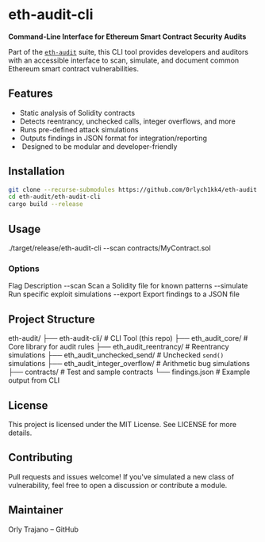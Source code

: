# eth-audit-cli

 **Command-Line Interface for Ethereum Smart Contract Security Audits**

Part of the [`eth-audit`](https://github.com/0rlych1kk4/eth-audit) suite, this CLI tool provides developers and auditors with an accessible interface to scan, simulate, and document common Ethereum smart contract vulnerabilities.

##  Features

-  Static analysis of Solidity contracts  
-  Detects reentrancy, unchecked calls, integer overflows, and more  
-  Runs pre-defined attack simulations  
-  Outputs findings in JSON format for integration/reporting  
- ️ Designed to be modular and developer-friendly

##  Installation

```bash
git clone --recurse-submodules https://github.com/0rlych1kk4/eth-audit.git
cd eth-audit/eth-audit-cli
cargo build --release
```
##  Usage

./target/release/eth-audit-cli --scan contracts/MyContract.sol

###  Options
Flag	Description
--scan <file>	Scan a Solidity file for known patterns
--simulate <attack>	Run specific exploit simulations
--export <file>	Export findings to a JSON file

##  Project Structure

eth-audit/
├── eth-audit-cli/              # CLI Tool (this repo)
├── eth_audit_core/             # Core library for audit rules
├── eth_audit_reentrancy/       # Reentrancy simulations
├── eth_audit_unchecked_send/   # Unchecked `send()` simulations
├── eth_audit_integer_overflow/ # Arithmetic bug simulations
├── contracts/                  # Test and sample contracts
└── findings.json               # Example output from CLI

##  License

This project is licensed under the MIT License. See LICENSE for more details.

##  Contributing

Pull requests and issues welcome! If you've simulated a new class of vulnerability, feel free to open a discussion or contribute a module.

##  Maintainer

Orly Trajano – GitHub
